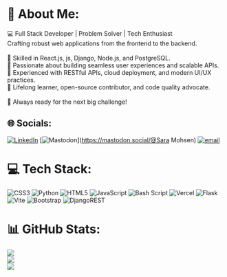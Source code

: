 # 💫 About Me:
💻 Full Stack Developer | Problem Solver | Tech Enthusiast<br>Crafting robust web applications from the frontend to the backend.<br><br>🔹 Skilled in React.js, js, Django, Node.js, and PostgreSQL.<br>🔹 Passionate about building seamless user experiences and scalable APIs.<br>🔹 Experienced with RESTful APIs, cloud deployment, and modern UI/UX practices.<br>🔹 Lifelong learner, open-source contributor, and code quality advocate.<br><br>🚀 Always ready for the next big challenge!


## 🌐 Socials:
[![LinkedIn](https://img.shields.io/badge/LinkedIn-%230077B5.svg?logo=linkedin&logoColor=white)](https://linkedin.com/in/https://www.linkedin.com/in/sara-mohsen-905hba/) [![Mastodon](https://img.shields.io/badge/-MASTODON-%232B90D9?logo=mastodon&logoColor=white)](https://mastodon.social/@Sara Mohsen) [![email](https://img.shields.io/badge/Email-D14836?logo=gmail&logoColor=white)](mailto:saramohsen0901@gmail.com) 

# 💻 Tech Stack:
![CSS3](https://img.shields.io/badge/css3-%231572B6.svg?style=for-the-badge&logo=css3&logoColor=white) ![Python](https://img.shields.io/badge/python-3670A0?style=for-the-badge&logo=python&logoColor=ffdd54) ![HTML5](https://img.shields.io/badge/html5-%23E34F26.svg?style=for-the-badge&logo=html5&logoColor=white) ![JavaScript](https://img.shields.io/badge/javascript-%23323330.svg?style=for-the-badge&logo=javascript&logoColor=%23F7DF1E) ![Bash Script](https://img.shields.io/badge/bash_script-%23121011.svg?style=for-the-badge&logo=gnu-bash&logoColor=white) ![Vercel](https://img.shields.io/badge/vercel-%23000000.svg?style=for-the-badge&logo=vercel&logoColor=white) ![Flask](https://img.shields.io/badge/flask-%23000.svg?style=for-the-badge&logo=flask&logoColor=white) ![Vite](https://img.shields.io/badge/vite-%23646CFF.svg?style=for-the-badge&logo=vite&logoColor=white) ![Bootstrap](https://img.shields.io/badge/bootstrap-%238511FA.svg?style=for-the-badge&logo=bootstrap&logoColor=white) ![DjangoREST](https://img.shields.io/badge/DJANGO-REST-ff1709?style=for-the-badge&logo=django&logoColor=white&color=ff1709&labelColor=gray)
# 📊 GitHub Stats:
![](https://github-readme-stats.vercel.app/api?username=Sara1Mohsen&theme=dark&hide_border=false&include_all_commits=true&count_private=true)<br/>
![](https://nirzak-streak-stats.vercel.app/?user=Sara1Mohsen&theme=dark&hide_border=false)<br/>
![](https://github-readme-stats.vercel.app/api/top-langs/?username=Sara1Mohsen&theme=dark&hide_border=false&include_all_commits=true&count_private=true&layout=compact)


